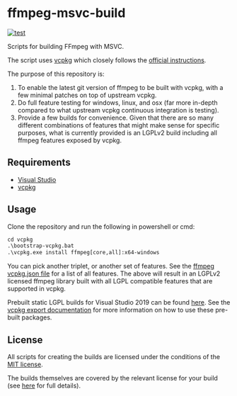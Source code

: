 # ffmpeg-msvc-build

[![test](https://github.com/mcmtroffaes/ffmpeg-msvc-build/actions/workflows/test.yml/badge.svg)](https://github.com/mcmtroffaes/ffmpeg-msvc-build/actions/workflows/test.yml)

Scripts for building FFmpeg with MSVC.

The script uses [vcpkg](https://github.com/microsoft/vcpkg)
which closely follows the [official
instructions](https://trac.ffmpeg.org/wiki/CompilationGuide/MSVC).

The purpose of this repository is:

1. To enable the latest git version of ffmpeg to be built with vcpkg, with a few minimal patches on top of upstream vcpkg.
2. Do full feature testing for windows, linux, and osx (far more in-depth compared to what upstream vcpkg continuous integration is testing).
3. Provide a few builds for convenience. Given that there are so many different combinations of features that might make sense for specific purposes, what is currently provided is an LGPLv2 build including all ffmpeg features exposed by vcpkg.

## Requirements

* [Visual Studio](https://docs.microsoft.com/en-us/cpp/)
* [vcpkg](https://github.com/microsoft/vcpkg)

## Usage

Clone the repository and run the following in powershell or cmd:

```ps
cd vcpkg
.\bootstrap-vcpkg.bat
.\vcpkg.exe install ffmpeg[core,all]:x64-windows
```

You can pick another triplet, or another set of features. See the [ffmpeg vcpkg.json file](https://github.com/microsoft/vcpkg/blob/master/ports/ffmpeg/vcpkg.json) for a list of all features. The above will result in an LGPLv2 licensed ffmpeg library built with all LGPL compatible features that are supported in vcpkg.

Prebuilt static LGPL builds for Visual Studio 2019 can be found
[here](https://github.com/mcmtroffaes/ffmpeg-msvc-build/releases).
See the
[vcpkg export documentation](https://vcpkg.readthedocs.io/en/latest/users/integration/#export)
for more information on how to use these pre-built packages.

## License

All scripts for creating the builds are licensed under the conditions
of the [MIT license](LICENSE.txt).

The builds themselves are covered by the relevant license for your build
(see [here](https://ffmpeg.org/legal.html) for full details).
